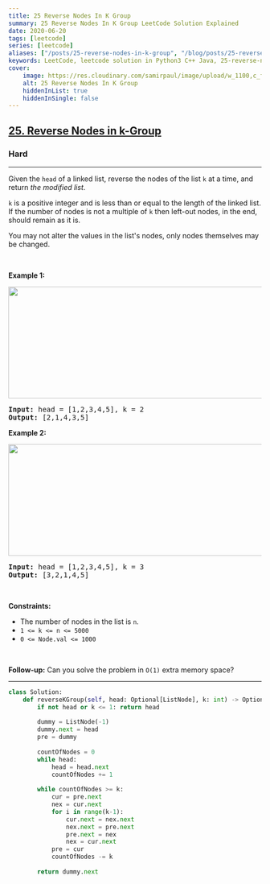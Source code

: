 ```yaml
---
title: 25 Reverse Nodes In K Group
summary: 25 Reverse Nodes In K Group LeetCode Solution Explained
date: 2020-06-20
tags: [leetcode]
series: [leetcode]
aliases: ["/posts/25-reverse-nodes-in-k-group", "/blog/posts/25-reverse-nodes-in-k-group", "/25-reverse-nodes-in-k-group"]
keywords: LeetCode, leetcode solution in Python3 C++ Java, 25-reverse-nodes-in-k-group solution
cover:
    image: https://res.cloudinary.com/samirpaul/image/upload/w_1100,c_fit,co_rgb:FFFFFF,l_text:Arial_70_bold:25 Reverse Nodes In K Group/problem-solving.webp
    alt: 25 Reverse Nodes In K Group
    hiddenInList: true
    hiddenInSingle: false
---
```



<h2><a href="https://leetcode.com/problems/reverse-nodes-in-k-group/">25. Reverse Nodes in k-Group</a></h2><h3>Hard</h3><hr><div><p>Given the <code>head</code> of a linked list, reverse the nodes of the list <code>k</code> at a time, and return <em>the modified list</em>.</p>

<p><code>k</code> is a positive integer and is less than or equal to the length of the linked list. If the number of nodes is not a multiple of <code>k</code> then left-out nodes, in the end, should remain as it is.</p>

<p>You may not alter the values in the list's nodes, only nodes themselves may be changed.</p>

<p>&nbsp;</p>
<p><strong>Example 1:</strong></p>
<img alt="" src="https://assets.leetcode.com/uploads/2020/10/03/reverse_ex1.jpg" style="width: 542px; height: 222px;">
<pre><strong>Input:</strong> head = [1,2,3,4,5], k = 2
<strong>Output:</strong> [2,1,4,3,5]
</pre>

<p><strong>Example 2:</strong></p>
<img alt="" src="https://assets.leetcode.com/uploads/2020/10/03/reverse_ex2.jpg" style="width: 542px; height: 222px;">
<pre><strong>Input:</strong> head = [1,2,3,4,5], k = 3
<strong>Output:</strong> [3,2,1,4,5]
</pre>

<p>&nbsp;</p>
<p><strong>Constraints:</strong></p>

<ul>
	<li>The number of nodes in the list is <code>n</code>.</li>
	<li><code>1 &lt;= k &lt;= n &lt;= 5000</code></li>
	<li><code>0 &lt;= Node.val &lt;= 1000</code></li>
</ul>

<p>&nbsp;</p>
<p><strong>Follow-up:</strong> Can you solve the problem in <code>O(1)</code> extra memory space?</p>
</div>

---




```python
class Solution:
    def reverseKGroup(self, head: Optional[ListNode], k: int) -> Optional[ListNode]:
        if not head or k <= 1: return head
        
        dummy = ListNode(-1)
        dummy.next = head
        pre = dummy
        
        countOfNodes = 0
        while head:
            head = head.next
            countOfNodes += 1
        
        while countOfNodes >= k:
            cur = pre.next
            nex = cur.next
            for i in range(k-1):
                cur.next = nex.next
                nex.next = pre.next
                pre.next = nex
                nex = cur.next
            pre = cur
            countOfNodes -= k
        
        return dummy.next
```
